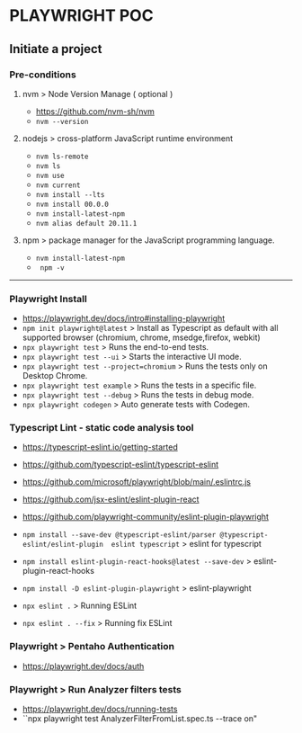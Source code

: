 # PLAYWRIGHT POC

## Initiate a project

### Pre-conditions

1. nvm > Node Version Manage ( optional )
    -  https://github.com/nvm-sh/nvm
    - ``nvm --version``

2. nodejs > cross-platform JavaScript runtime environment
    - ``nvm ls-remote``
    - ``nvm ls``
    - ``nvm use ``
    - ``nvm current``
    - ``nvm install --lts``
    - ``nvm install 00.0.0``
    - ``nvm install-latest-npm``
    - ``nvm alias default 20.11.1``

3. npm  >  package manager for the JavaScript programming language.
    - ``nvm install-latest-npm``
    - `` npm -v``

---

### Playwright Install 
- https://playwright.dev/docs/intro#installing-playwright
- ``npm init playwright@latest`` > Install as Typescript as default with all supported browser (chromium, chrome, msedge,firefox, webkit)
- ``npx playwright test`` > Runs the end-to-end tests.
- ``npx playwright test --ui`` > Starts the interactive UI mode.
- ``npx playwright test --project=chromium`` > Runs the tests only on Desktop Chrome.
- ``npx playwright test example`` > Runs the tests in a specific file.
- ``npx playwright test --debug`` > Runs the tests in debug mode.
- ``npx playwright codegen`` > Auto generate tests with Codegen.


### Typescript Lint -  static code analysis tool 
- https://typescript-eslint.io/getting-started
- https://github.com/typescript-eslint/typescript-eslint
- https://github.com/microsoft/playwright/blob/main/.eslintrc.js
- https://github.com/jsx-eslint/eslint-plugin-react
- https://github.com/playwright-community/eslint-plugin-playwright

- ``npm install --save-dev @typescript-eslint/parser @typescript-eslint/eslint-plugin  eslint typescript`` > eslint for typescript
- ``npm install eslint-plugin-react-hooks@latest --save-dev`` > eslint-plugin-react-hooks
- ``npm install -D eslint-plugin-playwright`` > eslint-playwright
- ``npx eslint .`` > Running ESLint
- ``npx eslint . --fix`` > Running fix ESLint

### Playwright > Pentaho Authentication
 - https://playwright.dev/docs/auth
 

 ### Playwright > Run Analyzer filters tests
 - https://playwright.dev/docs/running-tests
 - ``npx playwright test AnalyzerFilterFromList.spec.ts --trace on"